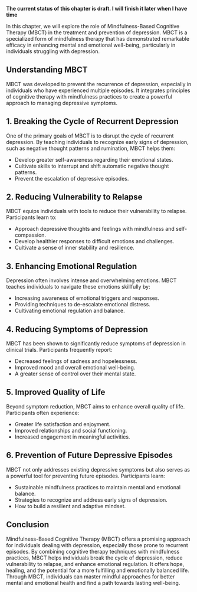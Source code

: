 **The current status of this chapter is draft. I will finish it later when I have time**

In this chapter, we will explore the role of Mindfulness-Based Cognitive Therapy (MBCT) in the treatment and prevention of depression. MBCT is a specialized form of mindfulness therapy that has demonstrated remarkable efficacy in enhancing mental and emotional well-being, particularly in individuals struggling with depression.

**Understanding MBCT**
----------------------

MBCT was developed to prevent the recurrence of depression, especially in individuals who have experienced multiple episodes. It integrates principles of cognitive therapy with mindfulness practices to create a powerful approach to managing depressive symptoms.

**1. Breaking the Cycle of Recurrent Depression**
-------------------------------------------------

One of the primary goals of MBCT is to disrupt the cycle of recurrent depression. By teaching individuals to recognize early signs of depression, such as negative thought patterns and rumination, MBCT helps them:

* Develop greater self-awareness regarding their emotional states.
* Cultivate skills to interrupt and shift automatic negative thought patterns.
* Prevent the escalation of depressive episodes.

**2. Reducing Vulnerability to Relapse**
----------------------------------------

MBCT equips individuals with tools to reduce their vulnerability to relapse. Participants learn to:

* Approach depressive thoughts and feelings with mindfulness and self-compassion.
* Develop healthier responses to difficult emotions and challenges.
* Cultivate a sense of inner stability and resilience.

**3. Enhancing Emotional Regulation**
-------------------------------------

Depression often involves intense and overwhelming emotions. MBCT teaches individuals to navigate these emotions skillfully by:

* Increasing awareness of emotional triggers and responses.
* Providing techniques to de-escalate emotional distress.
* Cultivating emotional regulation and balance.

**4. Reducing Symptoms of Depression**
--------------------------------------

MBCT has been shown to significantly reduce symptoms of depression in clinical trials. Participants frequently report:

* Decreased feelings of sadness and hopelessness.
* Improved mood and overall emotional well-being.
* A greater sense of control over their mental state.

**5. Improved Quality of Life**
-------------------------------

Beyond symptom reduction, MBCT aims to enhance overall quality of life. Participants often experience:

* Greater life satisfaction and enjoyment.
* Improved relationships and social functioning.
* Increased engagement in meaningful activities.

**6. Prevention of Future Depressive Episodes**
-----------------------------------------------

MBCT not only addresses existing depressive symptoms but also serves as a powerful tool for preventing future episodes. Participants learn:

* Sustainable mindfulness practices to maintain mental and emotional balance.
* Strategies to recognize and address early signs of depression.
* How to build a resilient and adaptive mindset.

**Conclusion**
--------------

Mindfulness-Based Cognitive Therapy (MBCT) offers a promising approach for individuals dealing with depression, especially those prone to recurrent episodes. By combining cognitive therapy techniques with mindfulness practices, MBCT helps individuals break the cycle of depression, reduce vulnerability to relapse, and enhance emotional regulation. It offers hope, healing, and the potential for a more fulfilling and emotionally balanced life. Through MBCT, individuals can master mindful approaches for better mental and emotional health and find a path towards lasting well-being.
